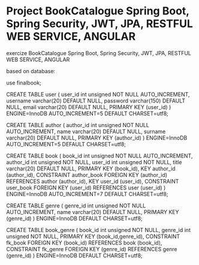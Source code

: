 # Project BookCatalogue Spring Boot, Spring Security, JWT, JPA, RESTFUL WEB SERVICE, ANGULAR

exercize BookCatalogue Spring Boot, Spring Security, JWT, JPA, RESTFUL WEB SERVICE, ANGULAR

based on database:

use finalbook;

CREATE TABLE user ( user_id int unsigned NOT NULL AUTO_INCREMENT, username varchar(20) DEFAULT NULL, password varchar(150) DEFAULT NULL, email varchar(20) DEFAULT NULL, PRIMARY KEY (user_id) ) ENGINE=InnoDB AUTO_INCREMENT=5 DEFAULT CHARSET=utf8;

CREATE TABLE author ( author_id int unsigned NOT NULL AUTO_INCREMENT, name varchar(20) DEFAULT NULL, surname varchar(20) DEFAULT NULL, PRIMARY KEY (author_id) ) ENGINE=InnoDB AUTO_INCREMENT=5 DEFAULT CHARSET=utf8;

CREATE TABLE book ( book_id int unsigned NOT NULL AUTO_INCREMENT, author_id int unsigned NOT NULL, user_id int unsigned NOT NULL, title varchar(20) DEFAULT NULL, PRIMARY KEY (book_id), KEY author_id (author_id), CONSTRAINT author_book FOREIGN KEY (author_id) REFERENCES author (author_id), KEY user_id (user_id), CONSTRAINT user_book FOREIGN KEY (user_id) REFERENCES user (user_id) ) ENGINE=InnoDB AUTO_INCREMENT=7 DEFAULT CHARSET=utf8;

CREATE TABLE genre ( genre_id int unsigned NOT NULL AUTO_INCREMENT, name varchar(20) DEFAULT NULL, PRIMARY KEY (genre_id) ) ENGINE=InnoDB DEFAULT CHARSET=utf8;

CREATE TABLE book_genre ( book_id int unsigned NOT NULL, genre_id int unsigned NOT NULL, PRIMARY KEY (book_id,genre_id), CONSTRAINT fk_book FOREIGN KEY (book_id) REFERENCES book (book_id), CONSTRAINT fk_genre FOREIGN KEY (genre_id) REFERENCES genre (genre_id) ) ENGINE=InnoDB DEFAULT CHARSET=utf8;